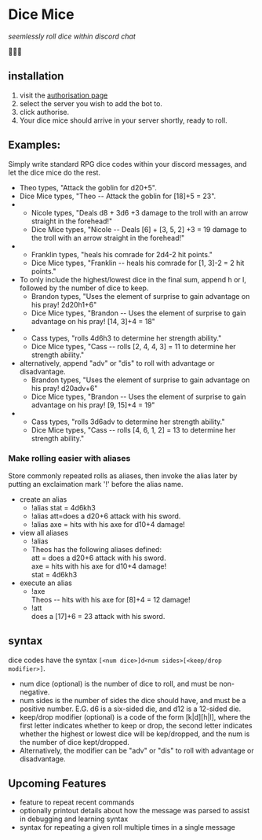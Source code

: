 # Dice Mice
*seemlessly roll dice within discord chat*

:game_die::game_die::game_die:

## installation
1. visit the [authorisation page](https://discord.com/api/oauth2/authorize?client_id=719095785513418753&permissions=0&scope=bot)
2. select the server you wish to add the bot to.
3.  click authorise.
4. Your dice mice should arrive in your server shortly, ready to roll.

## Examples:
Simply write standard RPG dice codes within your discord messages, and let the dice mice do the rest.

  * Theo types, "Attack the goblin for d20+5".
  * Dice Mice types, "Theo -- Attack the goblin for [18]+5 = 23".
*
  * Nicole types, "Deals d8 + 3d6 +3 damage to the troll with an arrow straight in the forehead!"
  * Dice Mice types, "Nicole -- Deals [6] + [3, 5, 2] +3 = 19 damage to the troll with an arrow straight in the forehead!"
*
  * Franklin types, "heals his comrade for 2d4-2 hit points."
  * Dice Mice types, "Franklin -- heals his comrade for [1, 3]-2 = 2 hit points."
* To only include the highest/lowest dice in the final sum, append h or l, followed by the number of dice to keep.
  * Brandon types, "Uses the element of surprise to gain advantage on his pray! 2d20h1+6"
  * Dice Mice types, "Brandon -- Uses the element of surprise to gain advantage on his pray! [14, 3]+4 = 18"
*
  * Cass types, "rolls 4d6h3 to determine her strength ability."
  * Dice Mice types, "Cass -- rolls [2, 4, 4, 3] = 11 to determine her strength ability."
* alternatively, append "adv" or "dis" to roll with advantage or disadvantage.
  * Brandon types, "Uses the element of surprise to gain advantage on his pray! d20adv+6"
  * Dice Mice types, "Brandon -- Uses the element of surprise to gain advantage on his pray! [9, 15]+4 = 19"
*
  * Cass types, "rolls 3d6adv to determine her strength ability."
  * Dice Mice types, "Cass -- rolls [4, 6, 1, 2] = 13 to determine her strength ability."

### Make rolling easier with aliases
Store commonly repeated rolls as aliases, then invoke the alias later by putting an exclaimation mark '!' before the alias name.
* create an alias
  * !alias stat = 4d6kh3
  * !alias att=does a d20+6 attack with his sword.
  * !alias axe = hits with his axe for d10+4 damage!
* view all aliases
  * !alias
  * Theos has the following aliases defined:  
  att = does a d20+6 attack with his sword.  
  axe = hits with his axe for d10+4 damage!  
  stat = 4d6kh3  
* execute an alias
  * !axe  
  Theos -- hits with his axe for [8]+4 = 12 damage!
  * !att  
  does a [17]+6 = 23 attack with his sword.

## syntax
dice codes have the syntax `[<num dice>]d<num sides>[<keep/drop modifier>]`.
- num dice (optional) is the number of dice to roll, and must be non-negative.
- num sides is the number of sides the dice should have, and must be a positive number. E.G. d6 is a six-sided die, and d12 is a 12-sided die.
- keep/drop modifier (optional) is a code of the form [k|d][h|l]<num>, where the first letter indicates whether to keep or drop, the second letter indicates whether the highest or lowest dice will be kep/dropped, and the num is the number of dice kept/dropped.
- Alternatively, the modifier can be "adv" or "dis" to roll with advantage or disadvantage.

## Upcoming Features
*  feature to repeat recent commands
*  optionally printout details about how the message was parsed to assist in debugging and learning syntax
*  syntax for repeating a given roll multiple times in a single message
